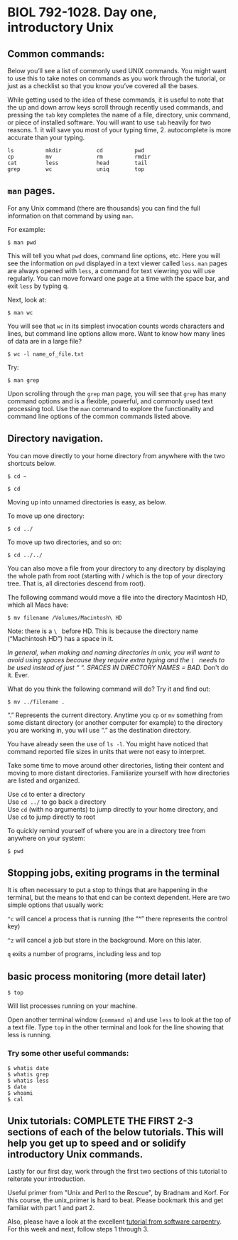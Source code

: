 # BIOL 792-1028. Day one, introductory Unix


## Common commands: 

Below you’ll see a list of commonly used UNIX commands. You might want to use this to take notes on commands as you work through the tutorial, or just as a checklist so that you know you’ve covered all the bases.

While getting used to the idea of these commands, it is useful to note that the up and down arrow keys scroll through recently used commands, and pressing the `tab` key completes the name of a file, directory, unix command, or piece of installed software. You will want to use `tab` heavily for two reasons. 1. it will save you most of your typing time, 2. autocomplete is more accurate than your  typing.

    ls          mkdir           cd          pwd
    cp          mv              rm          rmdir 		
    cat         less            head        tail
    grep        wc              uniq	    top



## `man` pages. 
For any Unix command (there are thousands) you can find the full information on that command by using  `man`. 

For example: 

    $ man pwd

This will tell you what `pwd` does, command line options, etc. Here you will see the information on `pwd` displayed in a text viewer called `less`.  `man` pages are always opened with `less`, a command for text viewring you will use regularly. You can move forward one page at a time with the space bar, and exit `less` by typing q.



Next, look at:

    $ man wc

You will see that `wc` in its simplest invocation counts words characters and lines, but command line options allow more. Want to know how many lines of data are in a large file? 

    $ wc -l name_of_file.txt
Try:

    $ man grep

 Upon scrolling through the `grep` man page, you will see that `grep` has many command options and is a flexible, powerful, and commonly used text processing tool. Use the `man` command to explore the functionality and command line options of the common commands listed above.

## Directory navigation. 

You can move directly to your home directory from anywhere with the two shortcuts below.

    $ cd ~

    $ cd 

Moving up into unnamed directories is easy, as below.

To move up one directory:

    $ cd ../

To move up two directories, and so on:

    $ cd ../../



You can also move a file from your directory to any directory by displaying the whole path from root (starting with / which is the top of your directory tree. That is, all directories descend from root).

The following command would move a file into the directory Macintosh HD, which all Macs have:

    $ mv filename /Volumes/Macintosh\ HD

Note: there is a `\ ` before HD. This is because the directory name (“Machintosh HD”) has a space in it.

*In general, when making and naming directories in unix, you will want to avoid using spaces because they require extra typing and the `\ ` needs to be used instead of just “ “. SPACES IN DIRECTORY NAMES = BAD.* Don't do it. Ever.

What do you think the following command will do? Try it and find out:

    $ mv ../filename .

“.” Represents the current directory. Anytime you `cp` or `mv` something from some distant directory (or another computer for example) to the directory you are working in, you will use “.”  as the destination directory.

You have already seen the use of `ls -l`. You might have noticed that command reported file sizes in units that were not easy to interpret. 


Take some time to move around other directories, listing their content and moving to more distant directories. Familiarize yourself with how directories are listed and organized.

Use `cd` to enter a directory\
Use `cd ../` to go back a directory\
Use `cd` (with no arguments) to jump directly to your home directory, and\
Use `cd` to jump directly to root


To quickly remind yourself of where you are in a directory tree from anywhere on your system:

    $ pwd

## Stopping jobs, exiting programs in the terminal

It is often necessary to put a stop to things that are happening in the terminal, but the means to that end can be context dependent. Here are two simple options that usually work:

`^c` will cancel a process that is running (the “^” there represents the control key)

`^z` will cancel a job but store in the background. More on this later.

`q` exits a number of programs, including less and top

## basic process monitoring (more detail later)

    $ top

Will list processes running on your machine.

Open another terminal window (`command n`) and use `less` to look at the top of a text file. Type `top` in the other terminal and look for the line showing that less is running.


 ### Try some other useful commands:

    $ whatis date
    $ whatis grep
    $ whatis less 
    $ date
    $ whoami
    $ cal


## Unix tutorials: COMPLETE THE FIRST 2-3 sections of each of the below tutorials. This will help you get up to speed and or solidify introductory Unix commands.

Lastly for our first day, work through the first two sections of this tutorial to reiterate your introduction.

Useful primer from "Unix and Perl to the Rescue", by Bradnam and Korf. For this course, the unix_primer is hard to beat. Please bookmark this and get familiar with part 1 and part 2.

Also, please have a look at the excellent [tutorial from software carpentry](http://swcarpentry.github.io/shell-novice/). For this week and next, follow steps 1 through 3.
